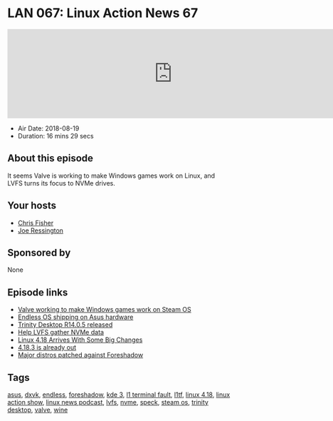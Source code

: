 # LAN 067: Linux Action News 67

<iframe src="https://player.fireside.fm/v2/DAcK9LdX+tTTaE5Z1?theme=dark" width="740" height="200" frameborder="0" scrolling="no"></iframe>

* Air Date: 2018-08-19
* Duration: 16 mins 29 secs

## About this episode

It seems Valve is working to make Windows games work on Linux, and LVFS turns its focus to NVMe drives.

## Your hosts
* [Chris Fisher](https://linuxactionnews.com/hosts/chris)
* [Joe Ressington](https://linuxactionnews.com/hosts/joe)

## Sponsored by

None



## Episode links

  * [ Valve working to make Windows games work on Steam OS](https://www.gamingonlinux.com/articles/valve-may-be-adding-support-for-using-compatibility-tools-for-playing-games-on-different-operating-systems.12349 " Valve working to make Windows games work on Steam OS")
  * [Endless OS shipping on Asus hardware](https://www.phoronix.com/scan.php?page=news_item&px=ASUS-Endless-OS-Linux-Laptops&utm_source=feedburner&utm_medium=feed&utm_campaign=Feed%3A+Phoronix+%28Phoronix%29 "Endless OS shipping on Asus hardware")
  * [Trinity Desktop R14.0.5 released](http://www.trinitydesktop.org/newsentry.php?entry=2018.08.18 "Trinity Desktop R14.0.5 released")
  * [Help LVFS gather NVMe data](https://blogs.gnome.org/hughsie/2018/08/17/nvme-firmware-i-need-your-data/ "Help LVFS gather NVMe data")
  * [Linux 4.18 Arrives With Some Big Changes](https://www.omgubuntu.co.uk/2018/08/linux-4-18-kernel-release-features "Linux 4.18 Arrives With Some Big Changes")
  * [4.18.3 is already out](https://www.phoronix.com/scan.php?page=news_item&px=Linux-4.18.3-Released "4.18.3 is already out")
  * [Major distros patched against Foreshadow](https://news.softpedia.com/news/ubuntu-debian-rhel-and-centos-linux-now-patched-against-foreshadow-attacks-522335.shtml "Major distros patched against Foreshadow")



## Tags

[asus](https://linuxactionnews.com/tags/asus), [dxvk](https://linuxactionnews.com/tags/dxvk), [endless](https://linuxactionnews.com/tags/endless), [foreshadow](https://linuxactionnews.com/tags/foreshadow), [kde 3](https://linuxactionnews.com/tags/kde%203), [l1 terminal fault](https://linuxactionnews.com/tags/l1%20terminal%20fault), [l1tf](https://linuxactionnews.com/tags/l1tf), [linux 4.18](https://linuxactionnews.com/tags/linux%204.18), [linux action show](https://linuxactionnews.com/tags/linux%20action%20show), [linux news podcast](https://linuxactionnews.com/tags/linux%20news%20podcast), [lvfs](https://linuxactionnews.com/tags/lvfs), [nvme](https://linuxactionnews.com/tags/nvme), [speck](https://linuxactionnews.com/tags/speck), [steam os](https://linuxactionnews.com/tags/steam%20os), [trinity desktop](https://linuxactionnews.com/tags/trinity%20desktop), [valve](https://linuxactionnews.com/tags/valve), [wine](https://linuxactionnews.com/tags/wine)